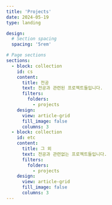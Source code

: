 ```yaml
---
title: 'Projects'
date: 2024-05-19
type: landing

design:
  # Section spacing
  spacing: '5rem'

# Page sections
sections:
  - block: collection
    id: cs
    content:
      title: 전공
      text: 전공과 관련된 프로젝트들입니다.
      filters:
        folders:
          - projects
    design:
      view: article-grid
      fill_image: false
      columns: 3
  - block: collection
    id: etc
    content:
      title: 그 외
      text: 전공과 관련없는 프로젝트들입니다.
      filters:
        folders:
          - projects
    design:
      view: article-grid
      fill_image: false
      columns: 3
---
```

